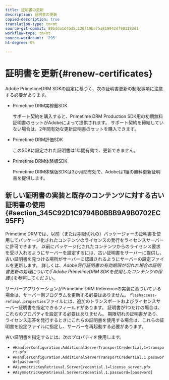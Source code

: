 ```yaml
---
title: 証明書の更新
description: 証明書の更新
copied-description: true
translation-type: tm+mt
source-git-commit: 89bdda1d4bd5c126f19ba75a819942df901183d1
workflow-type: tm+mt
source-wordcount: '295'
ht-degree: 0%

---
```



# 証明書を更新{#renew-certificates}

Adobe PrimetimeDRM SDKの設定に基づく、次の証明書更新の制限事項に注意する必要があります。

* Primetime DRM実稼働SDK

   サポート契約を購入すると、Primetime DRM Production SDK用の初期無料証明書のセットがAdobeによって提供されます。 サポート契約を締結していない場合は、2年間有効な更新証明書のセットを購入できます。
* Primetime DRM評価SDK

   このSDKに設定された証明書は1年間有効で、更新できません。
* Primetime DRM体験版SDK

   Primetime DRM体験版SDKは3か月間有効で、Adobeは1組の無料更新証明書を提供します。

## 新しい証明書の実装と既存のコンテンツに対する古い証明書の使用{#section_345C92D1C9794B0BBB9A9B0702EC95FF}

Primetime DRMでは、以前（または期限切れの）パッケージャーの証明書を使用してパッケージ化されたコンテンツのライセンスの発行をライセンスサーバーに許可できます。 以前にパッケージ化されたコンテンツからのライセンス要求を受け入れるようにサーバーを設定するには、古い証明書をサーバーに提供し、古い証明書を見つける場所がサーバーに認識されるようにサーバーの設定ファイルを更新します。 詳しくは、*Adobe発行証明書の有効期限が切れた場合の証明書更新の処理*&#x200B;について(「*Adobe PrimetimeDRM SDKを使用したコンテンツの保護*」)を参照してください。

サーバーアプリケーションがPrimetime DRM Referenceの実装に基づいている場合は、サーバー側プログラムを更新する必要はありません。 `flashaccess-refimpl.properties`ファイルには、追加のトランスポートおよびライセンスサーバー証明書を指定できるフィールドがあります。 証明書が1つだけの場合は、これらのプロパティを設定する必要はありません。 期限切れの証明書があり、ライセンス応答を発行するときにこれらの証明書を使用する場合は、これらの証明書を設定ファイルに指定し、サーバーを再起動する必要があります。

古い証明書を指定するには、次のプロパティを使用します。

* `#HandlerConfiguration.AdditionalServerTransportCredential.1=transport.pfx`
* `#HandlerConfiguration.AdditionalServerTransportCredential.1.password=[password]`
* `#AsymmetricKeyRetrieval.ServerCredential.1=license_server.pfx`
* `#AsymmetricKeyRetrieval.ServerCredential.1.password=[password]`

